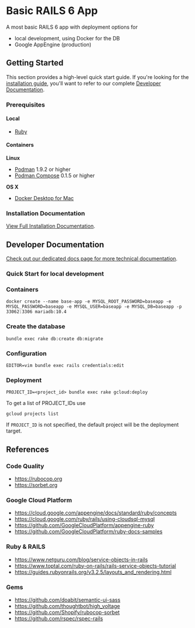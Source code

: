 # Basic RAILS 6 App

A most basic RAILS 6 app with deployment options for

* local development, using Docker for the DB
* Google AppEngine (production)


## Getting Started

This section provides a high-level quick start guide. If you're looking for the
[installation guide](/), you'll want to refer
to our complete [Developer Documentation](/).

### Prerequisites

#### Local

- [Ruby](https://www.ruby-lang.org/en/)


#### Containers

**Linux**

- [Podman](https://github.com/containers/libpod) 1.9.2 or higher
- [Podman Compose](https://github.com/containers/podman-compose) 0.1.5 or higher

**OS X**

- [Docker Desktop for Mac](https://docs.docker.com/docker-for-mac/install/)

### Installation Documentation

[View Full Installation Documentation](/).

## Developer Documentation

[Check out our dedicated docs page for more technical documentation](/).

### Quick Start for local development

### Containers

```shell
docker create --name base-app -e MYSQL_ROOT_PASSWORD=baseapp -e MYSQL_PASSWORD=baseapp -e MYSQL_USER=baseapp -e MYSQL_DB=baseapp -p 33062:3306 mariadb:10.4
```

### Create the database

```shell
bundle exec rake db:create db:migrate
```

### Configuration

```shell
EDITOR=vim bundle exec rails credentials:edit
```

### Deployment

```shell
PROJECT_ID=<project_id> bundle exec rake gcloud:deploy
```

To get a list of PROJECT_IDs use

```shell
gcloud projects list
```

If `PROJECT_ID` is not specified, the default project will be the deployment target.

## References

### Code Quality

* https://rubocop.org
* https://sorbet.org

### Google Cloud Platform

* https://cloud.google.com/appengine/docs/standard/ruby/concepts
* https://cloud.google.com/ruby/rails/using-cloudsql-mysql
* https://github.com/GoogleCloudPlatform/appengine-ruby
* https://github.com/GoogleCloudPlatform/ruby-docs-samples

### Ruby & RAILS

* https://www.netguru.com/blog/service-objects-in-rails
* https://www.toptal.com/ruby-on-rails/rails-service-objects-tutorial
* https://guides.rubyonrails.org/v3.2.5/layouts_and_rendering.html

### Gems

* https://github.com/doabit/semantic-ui-sass
* https://github.com/thoughtbot/high_voltage
* https://github.com/Shopify/rubocop-sorbet
* https://github.com/rspec/rspec-rails